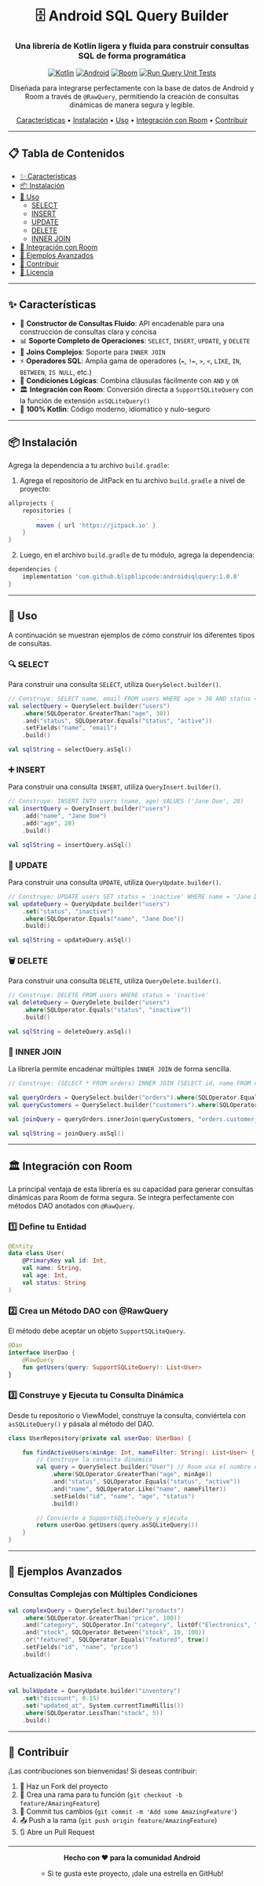 <div align="center">

# 🗄️ Android SQL Query Builder

### Una librería de Kotlin ligera y fluida para construir consultas SQL de forma programática

[![Kotlin](https://img.shields.io/badge/Kotlin-1.9+-purple.svg?style=flat&logo=kotlin)](https://kotlinlang.org)
[![Android](https://img.shields.io/badge/Android-API%2021+-green.svg?style=flat&logo=android)](https://developer.android.com)
[![Room](https://img.shields.io/badge/Room-Compatible-blue.svg?style=flat)](https://developer.android.com/training/data-storage/room)
[![Run Query Unit Tests](https://github.com/LeandroLCD/android-sql-query/actions/workflows/run-query-tests.yml/badge.svg)](https://github.com/LeandroLCD/android-sql-query/actions/workflows/run-query-tests.yml)


Diseñada para integrarse perfectamente con la base de datos de Android y Room a través de `@RawQuery`, permitiendo la creación de consultas dinámicas de manera segura y legible.

[Características](#-características) •
[Instalación](#-instalación) •
[Uso](#-uso) •
[Integración con Room](#-integración-con-room) •
[Contribuir](#-contribuir)

</div>

---

## 📋 Tabla de Contenidos

- [✨ Características](#-características)
- [📦 Instalación](#-instalación)
- [🚀 Uso](#-uso)
  - [SELECT](#-select)
  - [INSERT](#-insert)
  - [UPDATE](#-update)
  - [DELETE](#-delete)
  - [INNER JOIN](#-inner-join)
- [🔗 Integración con Room](#-integración-con-room)
- [📝 Ejemplos Avanzados](#-ejemplos-avanzados)
- [🤝 Contribuir](#-contribuir)
- [📄 Licencia](#-licencia)

---

## ✨ Características

- 🔗 **Constructor de Consultas Fluido**: API encadenable para una construcción de consultas clara y concisa
- 📊 **Soporte Completo de Operaciones**: `SELECT`, `INSERT`, `UPDATE`, y `DELETE`
- 🔄 **Joins Complejos**: Soporte para `INNER JOIN`
- ⚡ **Operadores SQL**: Amplia gama de operadores (`=`, `!=`, `>`, `<`, `LIKE`, `IN`, `BETWEEN`, `IS NULL`, etc.)
- 🧩 **Condiciones Lógicas**: Combina cláusulas fácilmente con `AND` y `OR`
- 🏛️ **Integración con Room**: Conversión directa a `SupportSQLiteQuery` con la función de extensión `asSQLiteQuery()`
- 💯 **100% Kotlin**: Código moderno, idiomático y nulo-seguro

---

## 📦 Instalación

Agrega la dependencia a tu archivo `build.gradle`:


1. Agrega el repositorio de JitPack en tu archivo `build.gradle` a nivel de proyecto:

```gradle
allprojects {
    repositories {
        ...
        maven { url 'https://jitpack.io' }
    }
}
```

2. Luego, en el archivo `build.gradle` de tu módulo, agrega la dependencia:

```gradle
dependencies {
    implementation 'com.github.blipblipcode:androidsqlquery:1.0.0'
}
```
---

## 🚀 Uso

A continuación se muestran ejemplos de cómo construir los diferentes tipos de consultas.

### 🔍 SELECT

Para construir una consulta `SELECT`, utiliza `QuerySelect.builder()`.

```kotlin
// Construye: SELECT name, email FROM users WHERE age > 30 AND status = 'active'
val selectQuery = QuerySelect.builder("users")
    .where(SQLOperator.GreaterThan("age", 30))
    .and("status", SQLOperator.Equals("status", "active"))
    .setFields("name", "email")
    .build()

val sqlString = selectQuery.asSql()
```

### ➕ INSERT

Para construir una consulta `INSERT`, utiliza `QueryInsert.builder()`.

```kotlin
// Construye: INSERT INTO users (name, age) VALUES ('Jane Doe', 28)
val insertQuery = QueryInsert.builder("users")
    .add("name", "Jane Doe")
    .add("age", 28)
    .build()

val sqlString = insertQuery.asSql()
```

### 🔄 UPDATE

Para construir una consulta `UPDATE`, utiliza `QueryUpdate.builder()`.

```kotlin
// Construye: UPDATE users SET status = 'inactive' WHERE name = 'Jane Doe'
val updateQuery = QueryUpdate.builder("users")
    .set("status", "inactive")
    .where(SQLOperator.Equals("name", "Jane Doe"))
    .build()

val sqlString = updateQuery.asSql()
```

### 🗑️ DELETE

Para construir una consulta `DELETE`, utiliza `QueryDelete.builder()`.

```kotlin
// Construye: DELETE FROM users WHERE status = 'inactive'
val deleteQuery = QueryDelete.builder("users")
    .where(SQLOperator.Equals("status", "inactive"))
    .build()

val sqlString = deleteQuery.asSql()
```

### 🔗 INNER JOIN

La librería permite encadenar múltiples `INNER JOIN` de forma sencilla.

```kotlin
// Construye: (SELECT * FROM orders) INNER JOIN (SELECT id, name FROM customers) ON orders.customer_id = customers.id

val queryOrders = QuerySelect.builder("orders").where(SQLOperator.Equals("id", 1)).build()
val queryCustomers = QuerySelect.builder("customers").where(SQLOperator.Equals("id", 1)).setFields("id", "name").build()

val joinQuery = queryOrders.innerJoin(queryCustomers, "orders.customer_id = customers.id")

val sqlString = joinQuery.asSql()
```

---

## 🏛️ Integración con Room

La principal ventaja de esta librería es su capacidad para generar consultas dinámicas para Room de forma segura. Se integra perfectamente con métodos DAO anotados con `@RawQuery`.

### 1️⃣ Define tu Entidad

```kotlin
@Entity
data class User(
    @PrimaryKey val id: Int,
    val name: String,
    val age: Int,
    val status: String
)
```

### 2️⃣ Crea un Método DAO con @RawQuery

El método debe aceptar un objeto `SupportSQLiteQuery`.

```kotlin
@Dao
interface UserDao {
    @RawQuery
    fun getUsers(query: SupportSQLiteQuery): List<User>
}
```

### 3️⃣ Construye y Ejecuta tu Consulta Dinámica

Desde tu repositorio o ViewModel, construye la consulta, conviértela con `asSQLiteQuery()` y pásala al método del DAO.

```kotlin
class UserRepository(private val userDao: UserDao) {

    fun findActiveUsers(minAge: Int, nameFilter: String): List<User> {
        // Construye la consulta dinámica
        val query = QuerySelect.builder("User") // Room usa el nombre de la clase o @Entity(tableName)
            .where(SQLOperator.GreaterThan("age", minAge))
            .and("status", SQLOperator.Equals("status", "active"))
            .and("name", SQLOperator.Like("name", nameFilter))
            .setFields("id", "name", "age", "status")
            .build()

        // Convierte a SupportSQLiteQuery y ejecuta
        return userDao.getUsers(query.asSQLiteQuery())
    }
}
```

---

## 📝 Ejemplos Avanzados

### Consultas Complejas con Múltiples Condiciones

```kotlin
val complexQuery = QuerySelect.builder("products")
    .where(SQLOperator.GreaterThan("price", 100))
    .and("category", SQLOperator.In("category", listOf("Electronics", "Computers")))
    .and("stock", SQLOperator.Between("stock", 10, 100))
    .or("featured", SQLOperator.Equals("featured", true))
    .setFields("id", "name", "price")
    .build()
```

### Actualización Masiva

```kotlin
val bulkUpdate = QueryUpdate.builder("inventory")
    .set("discount", 0.15)
    .set("updated_at", System.currentTimeMillis())
    .where(SQLOperator.LessThan("stock", 5))
    .build()
```

---

## 🤝 Contribuir

¡Las contribuciones son bienvenidas! Si deseas contribuir:

1. 🍴 Haz un Fork del proyecto
2. 🌿 Crea una rama para tu función (`git checkout -b feature/AmazingFeature`)
3. 💾 Commit tus cambios (`git commit -m 'Add some AmazingFeature'`)
4. 📤 Push a la rama (`git push origin feature/AmazingFeature`)
5. 🔃 Abre un Pull Request

---



<div align="center">

**Hecho con ❤️ para la comunidad Android**

⭐ Si te gusta este proyecto, ¡dale una estrella en GitHub!

</div>
